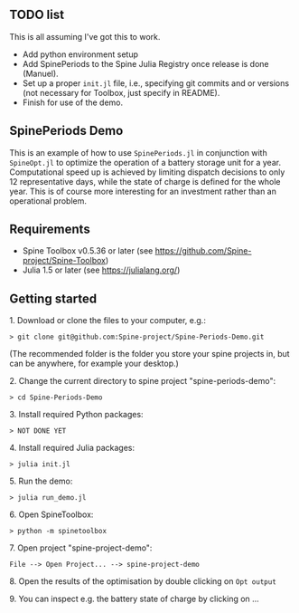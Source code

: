 ## TODO list
This is all assuming I've got this to work.
* Add python environment setup
* Add SpinePeriods to the Spine Julia Registry once release is done (Manuel).
* Set up a proper `init.jl` file, i.e., specifying git commits and or versions (not necessary for Toolbox, just specify in README).
* Finish for use of the demo.

SpinePeriods Demo
------------------

This is an example of how to use `SpinePeriods.jl` in conjunction with `SpineOpt.jl` to optimize the operation of a battery storage unit for a year. Computational speed up is achieved by limiting dispatch decisions to only 12 representative days, while the state of charge is defined for the whole year. This is of course more interesting for an investment rather than an operational problem.

Requirements
------------

* Spine Toolbox v0.5.36 or later (see https://github.com/Spine-project/Spine-Toolbox)
* Julia 1.5 or later (see https://julialang.org/)

Getting started
---------------

1\. Download or clone the files to your computer, e.g.:

    > git clone git@github.com:Spine-project/Spine-Periods-Demo.git

   (The recommended folder is the folder you store your spine projects in, but can be anywhere, for example your desktop.)

2\. Change the current directory to spine project "spine-periods-demo":

    > cd Spine-Periods-Demo
	
3\. Install required Python packages:
	
	> NOT DONE YET

4\. Install required Julia packages:

    > julia init.jl
    
5\. Run the demo:

    > julia run_demo.jl

6\. Open SpineToolbox:

    > python -m spinetoolbox

7\. Open project "spine-project-demo": 

   `File --> Open Project... --> spine-project-demo`

8\. Open the results of the optimisation by double clicking on `Opt output`

9\. You can inspect e.g. the battery state of charge by clicking on ...
